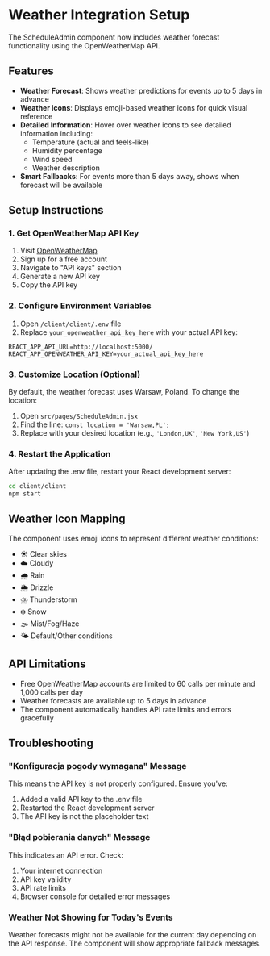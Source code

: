 # Weather Integration Setup

The ScheduleAdmin component now includes weather forecast functionality using the OpenWeatherMap API.

## Features

- **Weather Forecast**: Shows weather predictions for events up to 5 days in advance
- **Weather Icons**: Displays emoji-based weather icons for quick visual reference
- **Detailed Information**: Hover over weather icons to see detailed information including:
  - Temperature (actual and feels-like)
  - Humidity percentage
  - Wind speed
  - Weather description
- **Smart Fallbacks**: For events more than 5 days away, shows when forecast will be available

## Setup Instructions

### 1. Get OpenWeatherMap API Key

1. Visit [OpenWeatherMap](https://openweathermap.org/api)
2. Sign up for a free account
3. Navigate to "API keys" section
4. Generate a new API key
5. Copy the API key

### 2. Configure Environment Variables

1. Open `/client/client/.env` file
2. Replace `your_openweather_api_key_here` with your actual API key:

```env
REACT_APP_API_URL=http://localhost:5000/
REACT_APP_OPENWEATHER_API_KEY=your_actual_api_key_here
```

### 3. Customize Location (Optional)

By default, the weather forecast uses Warsaw, Poland. To change the location:

1. Open `src/pages/ScheduleAdmin.jsx`
2. Find the line: `const location = 'Warsaw,PL';`
3. Replace with your desired location (e.g., `'London,UK'`, `'New York,US'`)

### 4. Restart the Application

After updating the .env file, restart your React development server:

```bash
cd client/client
npm start
```

## Weather Icon Mapping

The component uses emoji icons to represent different weather conditions:

- ☀️ Clear skies
- ☁️ Cloudy
- 🌧️ Rain
- 🌦️ Drizzle
- ⛈️ Thunderstorm
- ❄️ Snow
- 🌫️ Mist/Fog/Haze
- 🌤️ Default/Other conditions

## API Limitations

- Free OpenWeatherMap accounts are limited to 60 calls per minute and 1,000 calls per day
- Weather forecasts are available up to 5 days in advance
- The component automatically handles API rate limits and errors gracefully

## Troubleshooting

### "Konfiguracja pogody wymagana" Message

This means the API key is not properly configured. Ensure you've:

1. Added a valid API key to the .env file
2. Restarted the React development server
3. The API key is not the placeholder text

### "Błąd pobierania danych" Message

This indicates an API error. Check:

1. Your internet connection
2. API key validity
3. API rate limits
4. Browser console for detailed error messages

### Weather Not Showing for Today's Events

Weather forecasts might not be available for the current day depending on the API response. The component will show appropriate fallback messages.
